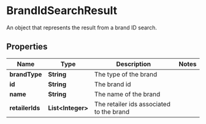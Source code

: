 

# BrandIdSearchResult

An object that represents the result from a brand ID search.

## Properties

| Name | Type | Description | Notes |
|------------ | ------------- | ------------- | -------------|
|**brandType** | **String** | The type of the brand |  |
|**id** | **String** | The brand id |  |
|**name** | **String** | The name of the brand |  |
|**retailerIds** | **List&lt;Integer&gt;** | The retailer ids associated to the brand |  |



